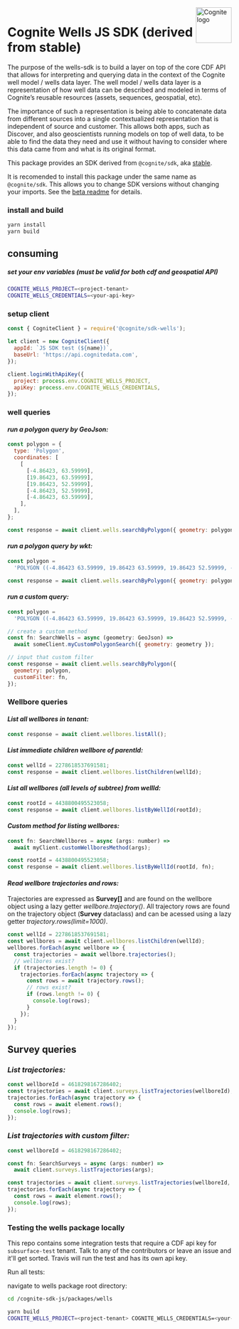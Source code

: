 <a href="https://cognite.com/">
    <img src="./cognite_logo.png" alt="Cognite logo" title="Cognite" align="right" height="80" />
</a>

# Cognite Wells JS SDK (derived from stable)

The purpose of the wells-sdk is to build a layer on top of the core CDF API that allows for interpreting and querying data in the context of the Cognite well model / wells data layer. The well model / wells data layer is a representation of how well data can be described and modeled in terms of Cognite’s reusable resources (assets, sequences, geospatial, etc).

The importance of such a representation is being able to concatenate data from different sources into a single contextualized representation that is independent of source and customer. This allows both apps, such as Discover, and also geoscientists running models on top of well data, to be able to find the data they need and use it without having to consider where this data came from and what is its original format.

This package provides an SDK derived from `@cognite/sdk`, aka
[stable](https://github.com/cognitedata/cognite-sdk-js/blob/master/packages/stable/README.md).

It is recomended to install this package under the same name as `@cognite/sdk`.
This allows you to change SDK versions without changing your imports.
See the [beta readme](https://github.com/cognitedata/cognite-sdk-js/blob/master/packages/beta/README.md) for details.

### install and build

```bash
yarn install
yarn build
```

## **consuming**

##### set your env variables (must be valid for both cdf and geospatial API)

```bash
COGNITE_WELLS_PROJECT=<project-tenant>
COGNITE_WELLS_CREDENTIALS=<your-api-key>
```

### setup client

```js
const { CogniteClient } = require('@cognite/sdk-wells');

let client = new CogniteClient({
  appId: `JS SDK test (${name})`,
  baseUrl: 'https://api.cognitedata.com',
});

client.loginWithApiKey({
  project: process.env.COGNITE_WELLS_PROJECT,
  apiKey: process.env.COGNITE_WELLS_CREDENTIALS,
});
```

### **well queries**

#### _run a polygon query by GeoJson:_

```js
const polygon = {
  type: 'Polygon',
  coordinates: [
    [
      [-4.86423, 63.59999],
      [19.86423, 63.59999],
      [19.86423, 52.59999],
      [-4.86423, 52.59999],
      [-4.86423, 63.59999],
    ],
  ],
};

const response = await client.wells.searchByPolygon({ geometry: polygon });
```

#### _run a polygon query by wkt:_

```js
const polygon =
  'POLYGON ((-4.86423 63.59999, 19.86423 63.59999, 19.86423 52.59999, -4.86423 52.59999, -4.86423 63.59999))';

const response = await client.wells.searchByPolygon({ geometry: polygon });
```

#### _run a custom query:_

```js
const polygon =
  'POLYGON ((-4.86423 63.59999, 19.86423 63.59999, 19.86423 52.59999, -4.86423 52.59999, -4.86423 63.59999))';

// create a custom method
const fn: SearchWells = async (geometry: GeoJson) =>
  await someClient.myCustomPolygonSearch({ geometry: geometry });

// input that custom filter
const response = await client.wells.searchByPolygon({
  geometry: polygon,
  customFilter: fn,
});
```

### **Wellbore queries**

#### _List all wellbores in tenant:_

```js
const response = await client.wellbores.listAll();
```

#### _List immediate children wellbore of parentId:_

```js
const wellId = 2278618537691581;
const response = await client.wellbores.listChildren(wellId);
```

#### _List all wellbores (all levels of subtree) from wellId:_

```js
const rootId = 4438800495523058;
const response = await client.wellbores.listByWellId(rootId);
```

#### _Custom method for listing wellbores:_

```js
const fn: SearchWellbores = async (args: number) =>
  await myClient.customWellboresMethod(args);

const rootId = 4438800495523058;
const response = await client.wellbores.listByWellId(rootId, fn);
```

#### _Read wellbore trajectories and rows:_

Trajectories are expressed as **Survey[]** and are found on the wellbore object using a lazy getter _wellbore.trajectory()_. All trajectory rows are found on the trajectory object (**Survey** dataclass) and can be acessed using a lazy getter _trajectory.rows(limit=1000)_.

```js
const wellId = 2278618537691581;
const wellbores = await client.wellbores.listChildren(wellId);
wellbores.forEach(async wellbore => {
  const trajectories = await wellbore.trajectories();
  // wellbores exist?
  if (trajectories.length != 0) {
    trajectories.forEach(async trajectory => {
      const rows = await trajectory.rows();
      // rows exist?
      if (rows.length != 0) {
        console.log(rows);
      }
    });
  }
});
```

## **Survey queries**

### _List trajectories:_

```js
const wellboreId = 4618298167286402;
const trajectories = await client.surveys.listTrajectories(wellboreId);
trajectories.forEach(async trajectory => {
  const rows = await element.rows();
  console.log(rows);
});
```

### _List trajectories with custom filter:_

```js
const wellboreId = 4618298167286402;

const fn: SearchSurveys = async (args: number) =>
  await client.surveys.listTrajectories(args);

const trajectories = await client.surveys.listTrajectories(wellboreId, fn);
trajectories.forEach(async trajectory => {
  const rows = await element.rows();
  console.log(rows);
});
```

### **Testing the wells package locally**

This repo contains some integration tests that require a CDF api key for `subsurface-test` tenant.
Talk to any of the contributors or leave an issue and it'll get sorted.
Travis will run the test and has its own api key.

Run all tests:

navigate to wells package root directory:

```bash
cd /cognite-sdk-js/packages/wells
```

```bash
yarn build
COGNITE_WELLS_PROJECT=<project-tenant> COGNITE_WELLS_CREDENTIALS=<your-api-key> yarn test
```
